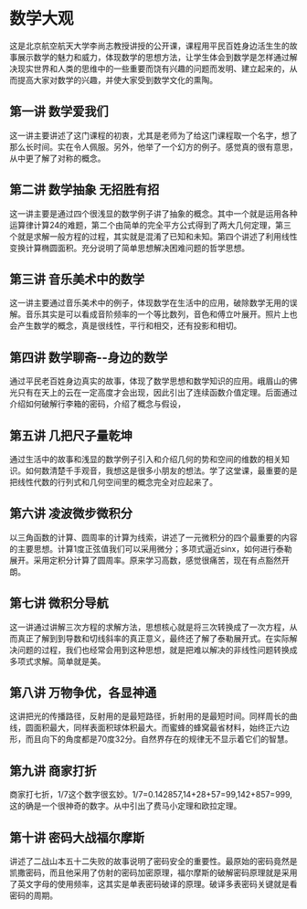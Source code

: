 # 数学大观

这是北京航空航天大学李尚志教授讲授的公开课，课程用平民百姓身边活生生的故事展示数学的魅力和威力，体现数学的思想方法，让学生体会到数学是怎样通过解决现实世界和人类的思维中的一些重要而饶有兴趣的问题而发明、建立起来的，从而提高大家对数学的兴趣，并使大家受到数学文化的熏陶。

## 第一讲 数学爱我们

这一讲主要讲述了这门课程的初衷，尤其是老师为了给这门课程取一个名字，想了那么长时间。实在令人佩服。另外，他举了一个幻方的例子。感觉真的很有意思，从中更了解了对称的概念。

## 第二讲 数学抽象 无招胜有招

这一讲主要是通过四个很浅显的数学例子讲了抽象的概念。其中一个就是运用各种运算律计算24的难题，第二个由简单的完全平方公式得到了两大几何定理，第三个就是求解一般方程的过程，其实就是混淆了已知和未知。第四个讲述了利用线性变换计算椭圆面积。充分说明了简单思想解决困难问题的哲学思想。

## 第三讲 音乐美术中的数学

这一讲主要通过音乐美术中的例子，体现数学在生活中的应用，破除数学无用的误解。音乐其实是可以看成音阶频率的一个等比数列，音色和傅立叶展开。照片上也会产生数学的概念，真是很线性，平行和相交，还有投影和相切。

## 第四讲 数学聊斋--身边的数学

通过平民老百姓身边真实的故事，体现了数学思想和数学知识的应用。峨眉山的佛光只有在天上的云在一定高度才会出现，因此引出了连续函数介值定理。后面通过介绍如何破解行李箱的密码，介绍了概念与假设，

## 第五讲 几把尺子量乾坤

通过生活中的故事和浅显的数学例子引入和介绍几何的势和空间的维数的相关知识。如何数清楚千手观音，我想这是很多小朋友的想法。学了这堂课，最重要的是把线性代数的行列式和几何空间里的概念完全对应起来了。

## 第六讲  凌波微步微积分

以三角函数的计算、圆周率的计算为线索，讲述了一元微积分的四个最重要的内容的主要思想。计算1度正弦值我们可以采用微分；多项式逼近sinx，如何进行泰勒展开。采用定积分计算了圆周率。原来学习高数，感觉很痛苦，现在有点豁然开朗。

## 第七讲 微积分导航

这一讲通过讲解三次方程的求解方法，思想核心就是将三次转换成了一次方程，从而真正了解到到导数和切线斜率的真正意义，最终还了解了泰勒展开式。在实际解决问题的过程，我们也经常会用到这种思想，就是把难以解决的非线性问题转换成多项式求解。简单就是美。
 
## 第八讲 万物争优，各显神通

这讲把光的传播路径，反射用的是最短路径，折射用的是最短时间。同样周长的曲线，圆面积最大，同样表面积球体积最大。而蜜蜂的蜂窝最省材料，始终正六边形，而且向下的角度都是70度32分。自然界存在的规律无不显示着它们的智慧。
 
## 第九讲 商家打折
 
商家打七折，1/7这个数字很玄妙。1/7=0.142857,14+28+57=99,142+857=999,这的确是一个很神奇的数字。从中引出了费马小定理和欧拉定理。

## 第十讲 密码大战福尔摩斯

讲述了二战山本五十二失败的故事说明了密码安全的重要性。最原始的密码竟然是凯撒密码，而且他采用了仿射的密码加密原理，福尔摩斯的破解密码原理就是采用了英文字母的使用频率，这其实是单表密码破译的原理。破译多表密码关键就是看密码的周期。